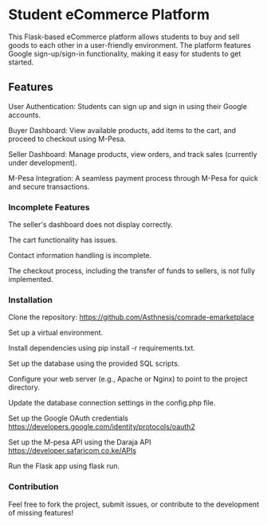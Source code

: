 # Student eCommerce Platform
This Flask-based eCommerce platform allows students to buy and sell goods to each other in a user-friendly environment. The platform features Google sign-up/sign-in functionality, making it easy for students to get started.

## Features
User Authentication: Students can sign up and sign in using their Google accounts.

Buyer Dashboard: View available products, add items to the cart, and proceed to checkout using M-Pesa.

Seller Dashboard: Manage products, view orders, and track sales (currently under development).

M-Pesa Integration: A seamless payment process through M-Pesa for quick and secure transactions.

### Incomplete Features
The seller's dashboard does not display correctly.

The cart functionality has issues.

Contact information handling is incomplete.

The checkout process, including the transfer of funds to sellers, is not fully implemented.

### Installation
Clone the repository: <https://github.com/Asthnesis/comrade-emarketplace>

Set up a virtual environment.

Install dependencies using pip install -r requirements.txt.

Set up the database using the provided SQL scripts. 

Configure your web server (e.g., Apache or Nginx) to point to the project directory. 

Update the database connection settings in the config.php file.

Set up the Google OAuth credentials <https://developers.google.com/identity/protocols/oauth2>

Set up the M-pesa API using the Daraja API <https://developer.safaricom.co.ke/APIs>

Run the Flask app using flask run.

### Contribution
Feel free to fork the project, submit issues, or contribute to the development of missing features!


